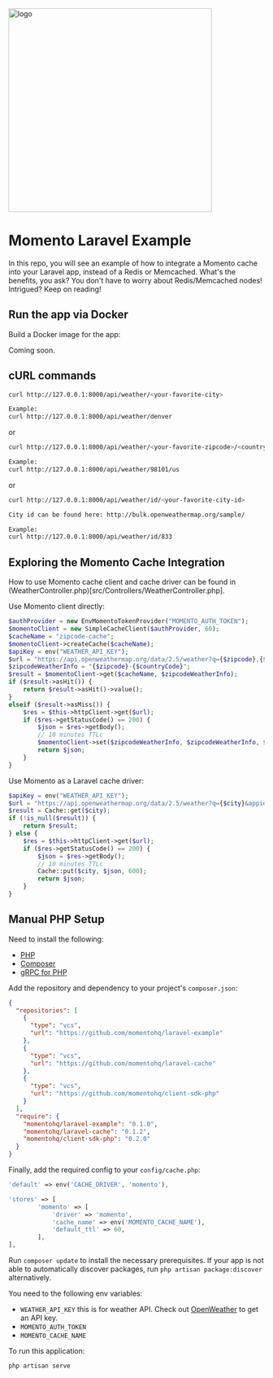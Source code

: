 <head>
  <meta name="Momento Laravel cache driver example" content="Taggable Momento serverless cache driver example for Laravel">
</head>
<img src="https://docs.momentohq.com/img/logo.svg" alt="logo" width="400"/>

# Momento Laravel Example
In this repo, you will see an example of how to integrate a Momento cache into your Laravel app, instead of a Redis or Memcached.
What's the benefits, you ask? You don't have to worry about Redis/Memcached nodes!
Intrigued? Keep on reading!

## Run the app via Docker

Build a Docker image for the app:

Coming soon.

## cURL commands
```bash
curl http://127.0.0.1:8000/api/weather/<your-favorite-city>

Example:
curl http://127.0.0.1:8000/api/weather/denver
```

or

```bash
curl http://127.0.0.1:8000/api/weather/<your-favorite-zipcode>/<country-code-such-as-us>

Example:
curl http://127.0.0.1:8000/api/weather/98101/us
```

or

```bash
curl http://127.0.0.1:8000/api/weather/id/<your-favorite-city-id>

City id can be found here: http://bulk.openweathermap.org/sample/

Example:
curl http://127.0.0.1:8000/api/weather/id/833
```

## Exploring the Momento Cache Integration
How to use Momento cache client and cache driver can be found in (WeatherController.php)[src/Controllers/WeatherController.php].

Use Momento client directly:
```php
$authProvider = new EnvMomentoTokenProvider("MOMENTO_AUTH_TOKEN");
$momentoClient = new SimpleCacheClient($authProvider, 60);
$cacheName = "zipcode-cache";
$momentoClient->createCache($cacheName);
$apiKey = env("WEATHER_API_KEY");
$url = "https://api.openweathermap.org/data/2.5/weather?q={$zipcode},{$countryCode}&appid={$apiKey}";
$zipcodeWeatherInfo = "{$zipcode}-{$countryCode}";
$result = $momentoClient->get($cacheName, $zipcodeWeatherInfo);
if ($result->asHit()) {
    return $result->asHit()->value();
}
elseif ($result->asMiss()) {
    $res = $this->httpClient->get($url);
    if ($res->getStatusCode() == 200) {
        $json = $res->getBody();
        // 10 minutes TTLc
        $momentoClient->set($zipcodeWeatherInfo, $zipcodeWeatherInfo, $json, 600);
        return $json;
    }
}
```

Use Momento as a Laravel cache driver:
```php
$apiKey = env("WEATHER_API_KEY");
$url = "https://api.openweathermap.org/data/2.5/weather?q={$city}&appid={$apiKey}";
$result = Cache::get($city);
if (!is_null($result)) {
    return $result;
} else {
    $res = $this->httpClient->get($url);
    if ($res->getStatusCode() == 200) {
        $json = $res->getBody();
        // 10 minutes TTLc
        Cache::put($city, $json, 600);
        return $json;
    }
}
```

## Manual PHP Setup

Need to install the following:

- [PHP](https://www.php.net/manual/en/install.macosx.packages.php)
- [Composer](https://getcomposer.org/doc/00-intro.md#installation-linux-unix-macos)
- [gRPC for PHP](https://cloud.google.com/php/grpc)

Add the repository and dependency to your project's `composer.json`:

```json
{
  "repositories": [
    {
      "type": "vcs",
      "url": "https://github.com/momentohq/laravel-example"
    },
    {
      "type": "vcs",
      "url": "https://github.com/momentohq/laravel-cache"
    },
    {
      "type": "vcs",
      "url": "https://github.com/momentohq/client-sdk-php"
    }
  ],
  "require": {
    "momentohq/laravel-example": "0.1.0",
    "momentohq/laravel-cache": "0.1.2",
    "momentohq/client-sdk-php": "0.2.0"
  }
}
```

Finally, add the required config to your `config/cache.php`:

```php
'default' => env('CACHE_DRIVER', 'momento'),

'stores' => [
        'momento' => [
            'driver' => 'momento',
            'cache_name' => env('MOMENTO_CACHE_NAME'),
            'default_ttl' => 60,
        ],
],
```

Run `composer update` to install the necessary prerequisites.
If your app is not able to automatically discover packages, run `php artisan package:discover` alternatively.

You need to the following env variables:

- `WEATHER_API_KEY` this is for weather API. Check out [OpenWeather](https://openweathermap.org/) to get an API key.
- `MOMENTO_AUTH_TOKEN`
- `MOMENTO_CACHE_NAME`

To run this application:

```bash
php artisan serve
```


